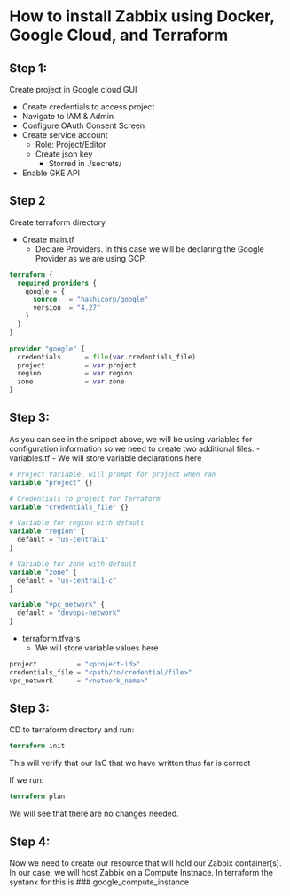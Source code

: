 <h1>How to install Zabbix using Docker, Google Cloud, and Terraform</h>

<h2>Step 1:</h2> 

Create project in Google cloud GUI
- Create credentials to access project 
- Navigate to IAM & Admin
- Configure OAuth Consent Screen
- Create service account
    - Role: Project/Editor
    - Create json key
        - Storred in ./secrets/
- Enable GKE API

<h2>Step 2</h2>

Create terraform directory 
- Create main.tf
    - Declare Providers. In this case we will be declaring the Google Provider as we are using GCP.      

```terraform
terraform {
  required_providers {
    google = {
      source   = "hashicorp/google"
      version  = "4.27"
    }
  }
}

provider "google" {
  credentials      = file(var.credentials_file)
  project          = var.project
  region           = var.region
  zone             = var.zone
}
```
<h2>Step 3:</h2>

As you can see in the snippet above, we will be using variables for configuration information so we need to create two additional files. 
    - variables.tf
        - We will store variable declarations here 

```terraform
# Project Variable, will prompt for project when ran
variable "project" {}

# Credentials to project for Terraform
variable "credentials_file" {}

# Variable for region with default 
variable "region" {
  default = "us-central1"
}

# Variable for zone with default 
variable "zone" {
  default = "us-central1-c"
}

variable "vpc_network" {
  default = "devops-network"
}
```

- terraform.tfvars
    - We will store variable values here 
```terraform
project          = "<project-id>"
credentials_file = "<path/to/credential/file>"
vpc_network      = "<network_name>"
```

<h2>Step 3:</h2>

CD to terraform directory and run:
```terraform
terraform init
```
This will verify that our IaC that we have written thus far is correct

If we run: 
```terraform
terraform plan 
```
We will see that there are no changes needed. 

<h2>Step 4:</h2>

Now we need to create our resource that will hold our Zabbix container(s).
In our case, we will host Zabbix on a Compute Instnace. In terraform the syntanx for this is ### google_compute_instance 